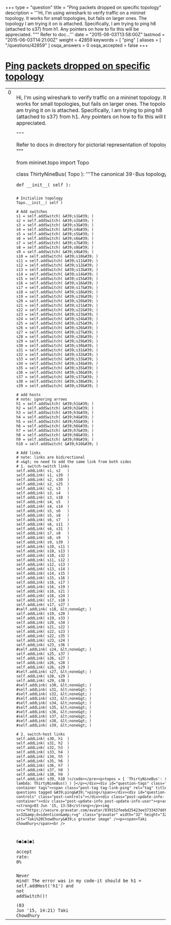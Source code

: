 +++
type = "question"
title = "Ping packets dropped on specific topology"
description = '''Hi, I&#x27;m using wireshark to verify traffic on a mininet topology. It works for small topologies, but fails on larger ones. The topology I am trying it on is attached. Specifically, I am trying to ping h8 (attached to s37) from h1. Any pointers on how to fix this will be appreciated. &quot;&quot;&quot;  Refer to doc...'''
date = "2015-06-03T13:58:00Z"
lastmod = "2015-06-03T14:21:00Z"
weight = 42859
keywords = [ "ping" ]
aliases = [ "/questions/42859" ]
osqa_answers = 0
osqa_accepted = false
+++

<div class="headNormal">

# [Ping packets dropped on specific topology](/questions/42859/ping-packets-dropped-on-specific-topology)

</div>

<div id="main-body">

<div id="askform">

<table id="question-table" style="width:100%;"><colgroup><col style="width: 50%" /><col style="width: 50%" /></colgroup><tbody><tr class="odd"><td style="width: 30px; vertical-align: top"><div class="vote-buttons"><span id="post-42859-upvote" class="ajax-command post-vote up" rel="nofollow" title="I like this post (click again to cancel)"> </span><div id="post-42859-score" class="post-score" title="current number of votes">0</div><span id="post-42859-downvote" class="ajax-command post-vote down" rel="nofollow" title="I dont like this post (click again to cancel)"> </span> <span id="favorite-mark" class="ajax-command favorite-mark" rel="nofollow" title="mark/unmark this question as favorite (click again to cancel)"> </span><div id="favorite-count" class="favorite-count"></div></div></td><td><div id="item-right"><div class="question-body"><p>Hi, I'm using wireshark to verify traffic on a mininet topology. It works for small topologies, but fails on larger ones. The topology I am trying it on is attached. Specifically, I am trying to ping h8 (attached to s37) from h1. Any pointers on how to fix this will be appreciated.</p><pre><code>&quot;&quot;&quot;</code></pre><p>Refer to docs in directory for pictorial representation of topology. """</p><p>from mininet.topo import Topo</p><p>class ThirtyNineBus( Topo ): '''The canonical 39-Bus topology'''</p><pre><code>def __init__( self ):

    # Initialize topology
    Topo.__init__( self )

    # Add switches
    s1 = self.addSwitch( &#39;s1&#39; )
    s2 = self.addSwitch( &#39;s2&#39; )
    s3 = self.addSwitch( &#39;s3&#39; )
    s4 = self.addSwitch( &#39;s4&#39; )
    s5 = self.addSwitch( &#39;s5&#39; )
    s6 = self.addSwitch( &#39;s6&#39; )
    s7 = self.addSwitch( &#39;s7&#39; )
    s8 = self.addSwitch( &#39;s8&#39; )
    s9 = self.addSwitch( &#39;s9&#39; )
    s10 = self.addSwitch( &#39;s10&#39; )
    s11 = self.addSwitch( &#39;s11&#39; )
    s12 = self.addSwitch( &#39;s12&#39; )
    s13 = self.addSwitch( &#39;s13&#39; )
    s14 = self.addSwitch( &#39;s14&#39; )
    s15 = self.addSwitch( &#39;s15&#39; )
    s16 = self.addSwitch( &#39;s16&#39; )
    s17 = self.addSwitch( &#39;s17&#39; )
    s18 = self.addSwitch( &#39;s18&#39; )
    s19 = self.addSwitch( &#39;s19&#39; )
    s20 = self.addSwitch( &#39;s20&#39; )
    s21 = self.addSwitch( &#39;s21&#39; )
    s22 = self.addSwitch( &#39;s22&#39; )
    s23 = self.addSwitch( &#39;s23&#39; )
    s24 = self.addSwitch( &#39;s24&#39; )
    s25 = self.addSwitch( &#39;s25&#39; )
    s26 = self.addSwitch( &#39;s26&#39; )
    s27 = self.addSwitch( &#39;s27&#39; )
    s28 = self.addSwitch( &#39;s28&#39; )
    s29 = self.addSwitch( &#39;s29&#39; )
    s30 = self.addSwitch( &#39;s30&#39; )
    s31 = self.addSwitch( &#39;s31&#39; )
    s32 = self.addSwitch( &#39;s32&#39; )
    s33 = self.addSwitch( &#39;s33&#39; )
    s34 = self.addSwitch( &#39;s34&#39; )
    s35 = self.addSwitch( &#39;s35&#39; )
    s36 = self.addSwitch( &#39;s36&#39; )
    s37 = self.addSwitch( &#39;s37&#39; )
    s38 = self.addSwitch( &#39;s38&#39; )
    s39 = self.addSwitch( &#39;s39&#39; )

    # add hosts
    # note: ignoring arrows
    h1 = self.addSwitch( &#39;h1&#39; )
    h2 = self.addSwitch( &#39;h2&#39; )
    h3 = self.addSwitch( &#39;h3&#39; )
    h4 = self.addSwitch( &#39;h4&#39; )
    h5 = self.addSwitch( &#39;h5&#39; )
    h6 = self.addSwitch( &#39;h6&#39; )
    h7 = self.addSwitch( &#39;h7&#39; )
    h8 = self.addSwitch( &#39;h8&#39; )
    h9 = self.addSwitch( &#39;h9&#39; )
    h10 = self.addSwitch( &#39;h10&#39; )

    # Add links
    # note: links are bidirectional 
    # =&gt; no need to add the same link from both sides
    # 1. switch-switch links
    self.addLink( s1, s2   )
    self.addLink( s1, s39  )
    self.addLink( s2, s30  )
    self.addLink( s2, s25  )
    self.addLink( s2, s3   )
    self.addLink( s3, s4   )
    self.addLink( s3, s18  )
    self.addLink( s4, s5   )
    self.addLink( s4, s14  )
    self.addLink( s5, s6   )
    self.addLink( s5, s8   )
    self.addLink( s6, s7   )
    self.addLink( s6, s11  )
    self.addLink( s6, s31  )
    self.addLink( s7, s8   )
    self.addLink( s8, s9   )
    self.addLink( s9, s39  )
    self.addLink( s10, s11 )
    self.addLink( s10, s13 )
    self.addLink( s10, s32 )
    self.addLink( s11, s12 )
    self.addLink( s12, s13 )
    self.addLink( s13, s14 )
    self.addLink( s14, s15 )
    self.addLink( s15, s16 )
    self.addLink( s16, s17 )
    self.addLink( s16, s19 )
    self.addLink( s16, s21 )
    self.addLink( s16, s24 )
    self.addLink( s17, s18 )
    self.addLink( s17, s27 )
    #self.addLink( s18, &lt;none&gt; )
    self.addLink( s19, s20 )
    self.addLink( s19, s33 )
    self.addLink( s20, s34 )
    self.addLink( s21, s22 )
    self.addLink( s22, s23 )
    self.addLink( s22, s35 )
    self.addLink( s23, s24 )
    self.addLink( s23, s36 )
    #self.addLink( s24, &lt;none&gt; )
    self.addLink( s25, s37 )
    self.addLink( s26, s27 )
    self.addLink( s26, s28 )
    self.addLink( s26, s29 )
    #self.addLink( s27, &lt;none&gt; )
    self.addLink( s28, s29 )
    self.addLink( s29, s38 )
    #self.addLink( s30, &lt;none&gt; )
    #self.addLink( s31, &lt;none&gt; )
    #self.addLink( s32, &lt;none&gt; )
    #self.addLink( s33, &lt;none&gt; )
    #self.addLink( s34, &lt;none&gt; )
    #self.addLink( s35, &lt;none&gt; )
    #self.addLink( s36, &lt;none&gt; )
    #self.addLink( s37, &lt;none&gt; )
    #self.addLink( s38, &lt;none&gt; )
    #self.addLink( s39, &lt;none&gt; )

    # 2. switch-host links
    self.addLink( s30, h1  )
    self.addLink( s31, h2  )
    self.addLink( s32, h3  )
    self.addLink( s33, h4  )
    self.addLink( s34, h5  )
    self.addLink( s35, h6  )
    self.addLink( s36, h7  )
    self.addLink( s37, h8  )
    self.addLink( s38, h9  )
    self.addLink( s39, h10 )</code></pre><p>topos = { 'ThirtyNineBus': ( lambda: ThirtyNineBus() ) }</p></div><div id="question-tags" class="tags-container tags"><span class="post-tag tag-link-ping" rel="tag" title="see questions tagged &#39;ping&#39;">ping</span></div><div id="question-controls" class="post-controls"></div><div class="post-update-info-container"><div class="post-update-info post-update-info-user"><p>asked <strong>03 Jun '15, 13:58</strong></p><img src="https://secure.gravatar.com/avatar/039152feebd25423ee3733437ddf2566?s=32&amp;d=identicon&amp;r=g" class="gravatar" width="32" height="32" alt="Taki%20Chowdhury&#39;s gravatar image" /><p><span>Taki Chowdhury</span><br />
<span class="score" title="6 reputation points">6</span><span title="1 badges"><span class="badge1">●</span><span class="badgecount">1</span></span><span title="1 badges"><span class="silver">●</span><span class="badgecount">1</span></span><span title="1 badges"><span class="bronze">●</span><span class="badgecount">1</span></span><br />
<span class="accept_rate" title="Rate of the user&#39;s accepted answers">accept rate:</span> <span title="Taki Chowdhury has no accepted answers">0%</span></p></div></div><div id="comments-container-42859" class="comments-container"><span id="42860"></span><div id="comment-42860" class="comment"><div id="post-42860-score" class="comment-score"></div><div class="comment-text"><p>Never mind! The error was in my code-it should be h1 = self.addHost('h1') and not addSwitch()!</p></div><div id="comment-42860-info" class="comment-info"><span class="comment-age">(03 Jun '15, 14:21)</span> <span class="comment-user userinfo">Taki Chowdhury</span></div></div></div><div id="comment-tools-42859" class="comment-tools"></div><div class="clear"></div><div id="comment-42859-form-container" class="comment-form-container"></div><div class="clear"></div></div></td></tr></tbody></table>

</div>

</div>

